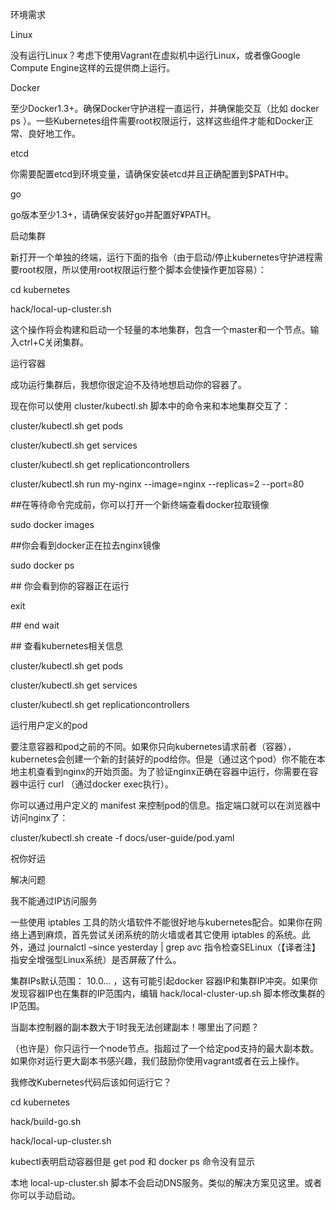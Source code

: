 环境需求

Linux

没有运行Linux？考虑下使用Vagrant在虚拟机中运行Linux，或者像Google Compute Engine这样的云提供商上运行。



Docker

至少Docker1.3+。确保Docker守护进程一直运行，并确保能交互（比如 docker ps ）。一些Kubernetes组件需要root权限运行，这样这些组件才能和Docker正常、良好地工作。



etcd

你需要配置etcd到环境变量，请确保安装etcd并且正确配置到$PATH中。



go

go版本至少1.3+，请确保安装好go并配置好¥PATH。



启动集群

新打开一个单独的终端，运行下面的指令（由于启动/停止kubernetes守护进程需要root权限，所以使用root权限运行整个脚本会使操作更加容易）：



cd kubernetes

hack/local-up-cluster.sh

这个操作将会构建和启动一个轻量的本地集群，包含一个master和一个节点。输入ctrl+C关闭集群。



运行容器

成功运行集群后，我想你很定迫不及待地想启动你的容器了。



现在你可以使用 cluster/kubectl.sh 脚本中的命令来和本地集群交互了：



cluster/kubectl.sh get pods

cluster/kubectl.sh get services

cluster/kubectl.sh get replicationcontrollers

cluster/kubectl.sh run my-nginx --image=nginx --replicas=2 --port=80

\#\#在等待命令完成前，你可以打开一个新终端查看docker拉取镜像

sudo docker images

\#\#你会看到docker正在拉去nginx镜像

sudo docker ps

\#\# 你会看到你的容器正在运行

exit

\#\# end wait

\#\# 查看kubernetes相关信息

cluster/kubectl.sh get pods

cluster/kubectl.sh get services

cluster/kubectl.sh get replicationcontrollers

运行用户定义的pod

要注意容器和pod之前的不同。如果你只向kubernetes请求前者（容器），kubernetes会创建一个新的封装好的pod给你。但是（通过这个pod）你不能在本地主机查看到nginx的开始页面。为了验证nginx正确在容器中运行，你需要在容器中运行 curl （通过docker exec执行）。



你可以通过用户定义的 manifest 来控制pod的信息。指定端口就可以在浏览器中访问nginx了：



cluster/kubectl.sh create -f docs/user-guide/pod.yaml

祝你好运



解决问题

我不能通过IP访问服务



一些使用 iptables 工具的防火墙软件不能很好地与kubernetes配合。如果你在网络上遇到麻烦，首先尝试关闭系统的防火墙或者其它使用 iptables 的系统。此外，通过 journalctl –since yesterday \| grep avc 指令检查SELinux（【译者注】指安全增强型Linux系统）是否屏蔽了什么。



集群IPs默认范围： 10.0… ，这有可能引起docker 容器IP和集群IP冲突。如果你发现容器IP也在集群的IP范围内，编辑 hack/local-cluster-up.sh 脚本修改集群的IP范围。



当副本控制器的副本数大于1时我无法创建副本！哪里出了问题？



（也许是）你只运行一个node节点。指超过了一个给定pod支持的最大副本数。如果你对运行更大副本书感兴趣，我们鼓励你使用vagrant或者在云上操作。



我修改Kubernetes代码后该如何运行它？



cd kubernetes

hack/build-go.sh

hack/local-up-cluster.sh

kubectl表明启动容器但是 get pod 和 docker ps 命令没有显示



本地 local-up-cluster.sh 脚本不会启动DNS服务。类似的解决方案见这里。或者你可以手动启动。

